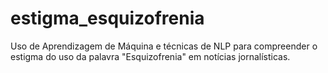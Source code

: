 # estigma_esquizofrenia
Uso de Aprendizagem de Máquina e técnicas de NLP para compreender o estigma do uso da palavra "Esquizofrenia" em notícias jornalísticas.

